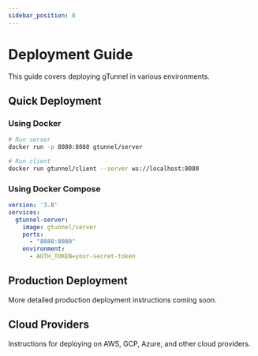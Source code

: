 ```yaml
---
sidebar_position: 8
---
```


# Deployment Guide

This guide covers deploying gTunnel in various environments.

## Quick Deployment

### Using Docker

```bash
# Run server
docker run -p 8080:8080 gtunnel/server

# Run client
docker run gtunnel/client --server ws://localhost:8080
```

### Using Docker Compose

```yaml
version: '3.8'
services:
  gtunnel-server:
    image: gtunnel/server
    ports:
      - "8080:8080"
    environment:
      - AUTH_TOKEN=your-secret-token
```

## Production Deployment

More detailed production deployment instructions coming soon.

## Cloud Providers

Instructions for deploying on AWS, GCP, Azure, and other cloud providers.
